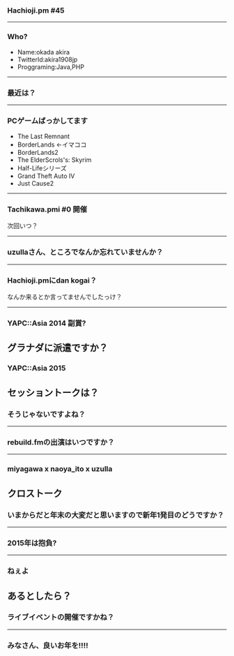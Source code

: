 ### Hachioji.pm #45

---

### Who?

* Name:okada akira
* TwitterId:akira1908jp
* Proggraming:Java,PHP

---


### 最近は？


---

### PCゲームばっかしてます

* The Last Remnant
* BorderLands <-イマココ
* BorderLands2
* The ElderScrols's: Skyrim
* Half-Lifeシリーズ
* Grand Theft Auto IV
* Just Cause2


---

### Tachikawa.pmi #0 開催

次回いつ？ 

---

### uzullaさん、ところでなんか忘れていませんか？

---

### Hachioji.pmにdan kogai？
なんか来るとか言ってませんでしたっけ？

---


### YAPC::Asia 2014 副賞?

グラナダに派遣ですか？
---


### YAPC::Asia 2015
セッショントークは？
---



### そうじゃないですよね？

---

### rebuild.fmの出演はいつですか？

---

### miyagawa x naoya_ito x uzulla
クロストーク
---

### いまからだと年末の大変だと思いますので新年1発目のどうですか？

---

### 2015年は抱負?

---

### ねぇよ
あるとしたら？
---

### ライブイベントの開催ですかね？

---


### みなさん、良いお年を!!!!

